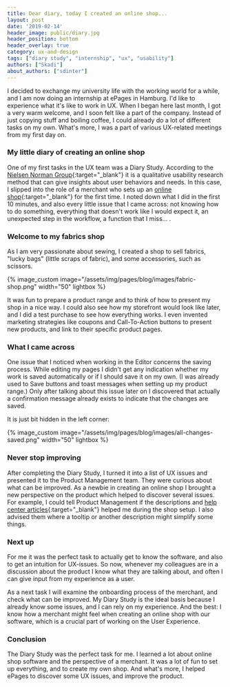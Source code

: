 ```yaml
---
title: Dear diary, today I created an online shop...
layout: post
date: '2019-02-14'
header_image: public/diary.jpg
header_position: bottom
header_overlay: true
category: ux-and-design
tags: ["diary study", "internship", "ux", "usability"]
authors: ["Skadi"]
about_authors: ["sdinter"]
---
```


I decided to exchange my university life with the working world for a while, and I am now doing an internship at ePages in Hamburg.
I'd like to experience what it's like to work in UX.
When I began here last month, I got a very warm welcome, and I soon felt like a part of the company.
Instead of just copying stuff and boiling coffee, I could already do a lot of different tasks on my own.
What's more, I was a part of various UX-related meetings from my first day on.

### My little diary of creating an online shop

One of my first tasks in the UX team was a Diary Study.
According to the [Nielsen Norman Group](https://www.nngroup.com/){:target="_blank"} it is a qualitative usability research method that can give insights about user behaviors and needs.
In this case, I slipped into the role of a merchant who sets up an [online shop](https://signup.beyondshop.cloud/epages){:target="_blank"} for the first time.
I noted down what I did in the first 10 minutes, and also every little issue that I came across: not knowing how to do something, everything that doesn't work like I would expect it, an unexpected step in the workflow, a function that I miss... .

### Welcome to my fabrics shop

As I am very passionate about sewing, I created a shop to sell fabrics, "lucky bags" (little scraps of fabric), and some accessories, such as scissors.

{% image_custom image="/assets/img/pages/blog/images/fabric-shop.png" width="50" lightbox %}

It was fun to prepare a product range and to think of how to present my shop in a nice way.
I could also see how my storefront would look like later, and I did a test purchase to see how everything works.
I even invented marketing strategies like coupons and Call-To-Action buttons to present new products, and link to their specific product pages.

### What I came across

One issue that I noticed when working in the Editor concerns the saving process.
While editing my pages I didn't get any indication whether my work is saved automatically or if I should save it on my own. (I was already used to Save buttons and toast messages when setting up my product range.)
Only after talking about this issue later on I discovered that actually a confirmation message already exists to indicate that the changes are saved.

It is just bit hidden in the left corner:

{% image_custom image="/assets/img/pages/blog/images/all-changes-saved.png" width="50" lightbox %}

### Never stop improving

After completing the Diary Study, I turned it into a list of UX issues and presented it to the Product Management team.
They were curious about what can be improved.
As a newbie in creating an online shop I brought a new perspective on the product which helped to discover several issues.
For example, I could tell Product Management if the descriptions and [help center articles](https://online-help.zendesk.com/hc/en-us){:target="_blank"} helped me during the shop setup.
I also advised them where a tooltip or another description might simplify some things.

### Next up

For me it was the perfect task to actually get to know the software, and also to get an intuition for UX-issues.
So now, whenever my colleagues are in a discussion about the product I know what they are talking about, and often I can give input from my experience as a user.

As a next task I will examine the onboarding process of the merchant, and check what can be improved.
My Diary Study is the ideal basis because I already know some issues, and I can rely on my experience.
And the best: I know how a merchant might feel when creating an online shop with our software, which is a crucial part of working on the User Experience.

### Conclusion

The Diary Study was the perfect task for me.
I learned a lot about online shop software and the perspective of a merchant.
It was a lot of fun to set up everything, and to create my own shop.
And what's more, I helped ePages to discover some UX issues, and improve the product.
